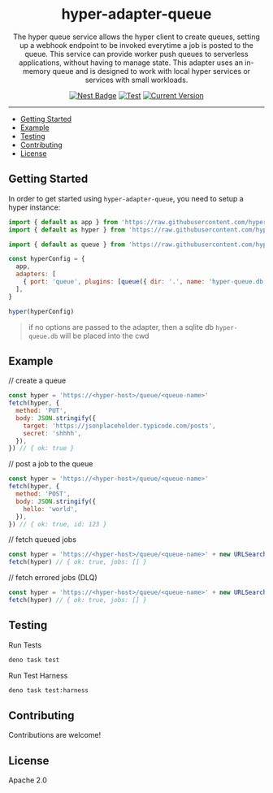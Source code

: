 <h1 align="center">hyper-adapter-queue</h1>
<p align="center">The hyper queue service allows the hyper client to create queues,
setting up a webhook endpoint to be invoked everytime a job is posted to the queue.
This service can provide worker push queues to serverless applications, without having
to manage state. This adapter uses an in-memory queue and is designed to work with
local hyper services or services with small workloads.</p>

<p align="center">
  <a href="https://nest.land/package/hyper-adapter-queue"><img src="https://nest.land/badge.svg" alt="Nest Badge" /></a>
  <a href="https://github.com/hyper63/hyper-adapter-queue/actions/workflows/test-and-publish.yml"><img src="https://github.com/hyper63/hyper-adapter-queue/actions/workflows/test-and-publish.yml/badge.svg" alt="Test" /></a>
  <a href="https://github.com/hyper63/hyper-adapter-queue/tags/"><img src="https://img.shields.io/github/tag/hyper63/hyper-adapter-queue" alt="Current Version" /></a>
</p>

---

<!-- toc -->

- [Getting Started](#getting-started)
- [Example](#example)
- [Testing](#testing)
- [Contributing](#contributing)
- [License](#license)

<!-- tocstop -->

## Getting Started

In order to get started using `hyper-adapter-queue`, you need to setup a hyper instance:

```js
import { default as app } from 'https://raw.githubusercontent.com/hyper63/hyper/hyper-app-express%40v1.2.0/packages/app-express/mod.ts'
import { default as hyper } from 'https://raw.githubusercontent.com/hyper63/hyper/hyper%40v4.2.0/packages/core/mod.ts'

import { default as queue } from 'https://raw.githubusercontent.com/hyper63/hyper-adapter-queue/v0.3.0/mod.js'

const hyperConfig = {
  app,
  adapters: [
    { port: 'queue', plugins: [queue({ dir: '.', name: 'hyper-queue.db' })] },
  ],
}

hyper(hyperConfig)
```

> if no options are passed to the adapter, then a sqlite db `hyper-queue.db` will be placed into the
> cwd

## Example

// create a queue

```js
const hyper = 'https://<hyper-host>/queue/<queue-name>'
fetch(hyper, {
  method: 'PUT',
  body: JSON.stringify({
    target: 'https://jsonplaceholder.typicode.com/posts',
    secret: 'shhhh',
  }),
}) // { ok: true }
```

// post a job to the queue

```js
const hyper = 'https://<hyper-host>/queue/<queue-name>'
fetch(hyper, {
  method: 'POST',
  body: JSON.stringify({
    hello: 'world',
  }),
}) // { ok: true, id: 123 }
```

// fetch queued jobs

```js
const hyper = 'https://<hyper-host>/queue/<queue-name>' + new URLSearchParams({ status: 'READY' })
fetch(hyper) // { ok: true, jobs: [] }
```

// fetch errored jobs (DLQ)

```js
const hyper = 'https://<hyper-host>/queue/<queue-name>' + new URLSearchParams({ status: 'ERROR' })
fetch(hyper) // { ok: true, jobs: [] }
```

## Testing

Run Tests

```sh
deno task test
```

Run Test Harness

```sh
deno task test:harness
```

## Contributing

Contributions are welcome!

## License

Apache 2.0
